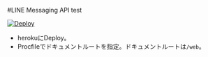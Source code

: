 #LINE Messaging API test

[![Deploy](https://www.herokucdn.com/deploy/button.png)](https://heroku.com/deploy)

* herokuにDeploy。
* Procfileでドキュメントルートを指定。ドキュメントルートは`/web`。

